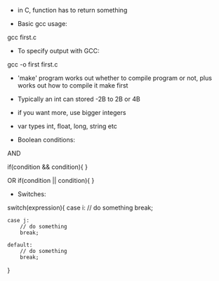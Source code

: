- in C, function has to return something

- Basic gcc usage:

gcc first.c

- To specify output with GCC:

gcc -o first first.c

- 'make' program works out whether to compile program or not, plus works out how to compile it
make first

- Typically an int can stored -2B to 2B or 4B

- if you want more, use bigger integers
- var types
int, float, long, string etc

- Boolean conditions:

AND

if(condition && condition){
}

OR
if(condition || condition){
}

- Switches:

switch(expression){
    case i:
        // do something
        break;

    case j:
        // do something
        break;

    default:
        // do something
        break;
}


